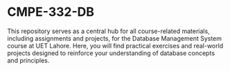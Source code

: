 # CMPE-332-DB
This repository serves as a central hub for all course-related materials, including assignments and projects, for the Database Management System course at UET Lahore. Here, you will find practical exercises and real-world projects designed to reinforce your understanding of database concepts and principles.
